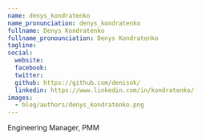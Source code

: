 ```yaml
---
name: denys_kondratenko
name_pronunciation: denys_kondratenko
fullname: Denys Kondratenko
fullname_pronounciation: Denys Kondratenko
tagline: 
social:
  website: 
  facebook:
  twitter:
  github: https://github.com/denisok/
  linkedin: https://www.linkedin.com/in/kondratenko/
images:
  - blog/authors/denys_kondratenko.png
---
```


Engineering Manager, PMM
